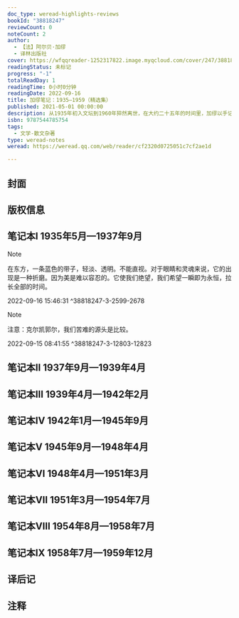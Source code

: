 ```yaml
---
doc_type: weread-highlights-reviews
bookId: "38818247"
reviewCount: 0
noteCount: 2
author:
  - 【法】阿尔贝·加缪
  - 译林出版社
cover: https://wfqqreader-1252317822.image.myqcloud.com/cover/247/38818247/t7_38818247.jpg
readingStatus: 未标记
progress: "-1"
totalReadDay: 1
readingTime: 0小时0分钟
readingDate: 2022-09-16
title: 加缪笔记：1935—1959（精选集）
published: 2021-05-01 00:00:00
description: 从1935年初入文坛到1960年猝然离世，在大约二十五年的时间里，加缪以手记的形式记录下 对创作和人生的思考。他总共写了九本学生用的练习簿，内容包括文学、哲学、政治、关于人类命运的观点，以及写作计划、读书随想、风景、游记、交往等，将作为艺术家、作家、哲学家的加缪之所见所闻、所思所想、所行所为，通过简明扼要、澄澈如水的文字呈现给读者。
isbn: 9787544785754
tags:
  - 文学-散文杂著
type: weread-notes
weread: https://weread.qq.com/web/reader/cf2320d0725051c7cf2ae1d

---
```



## 封面

## 版权信息

## 笔记本Ⅰ 1935年5月—1937年9月

> [!NOTE] 
> 在东方，一条蓝色的带子，轻淡、透明。不能直视。对于眼睛和灵魂来说，它的出现是一种折磨。因为美是难以容忍的。它使我们绝望，我们希望一瞬即为永恒，拉长全部的时间。
> 
> 2022-09-16 15:46:31 ^38818247-3-2599-2678

> [!NOTE] 
> 注意：克尔凯郭尔，我们苦难的源头是比较。
> 
> 2022-09-15 08:41:55 ^38818247-3-12803-12823

## 笔记本Ⅱ 1937年9月—1939年4月

## 笔记本Ⅲ 1939年4月—1942年2月

## 笔记本Ⅳ 1942年1月—1945年9月

## 笔记本Ⅴ 1945年9月—1948年4月

## 笔记本Ⅵ 1948年4月—1951年3月

## 笔记本Ⅶ 1951年3月—1954年7月

## 笔记本Ⅷ 1954年8月—1958年7月

## 笔记本Ⅸ 1958年7月—1959年12月

## 译后记

## 注释

